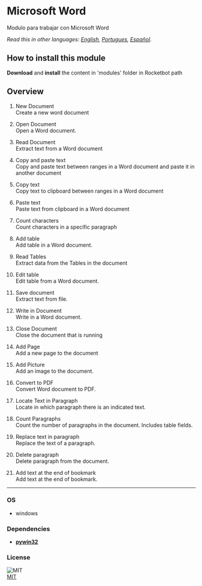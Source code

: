 # Microsoft Word
  
Modulo para trabajar con Microsoft Word  

*Read this in other languages: [English](README.md), [Portugues](README.pr.md), [Español](README.es.md).*

## How to install this module
  
__Download__ and __install__ the content in 'modules' folder in Rocketbot path  



## Overview


1. New Document  
Create a new word document

2. Open Document  
Open a Word document.

3. Read Document  
Extract text from a Word document

4. Copy and paste text  
Copy and paste text between ranges in a Word document and paste it in another document

5. Copy text  
Copy text to clipboard between ranges in a Word document

6. Paste text  
Paste text from clipboard in a Word document

7. Count characters  
Count characters in a specific paragraph

8. Add table  
Add table in a Word document.

9. Read Tables  
Extract data from the Tables in the document

10. Edit table  
Edit table from a Word document.

11. Save document  
Extract text from file.

12. Write in Document  
Write in a Word document.

13. Close Document  
Close the document that is running

14. Add Page  
Add a new page to the document

15. Add Picture  
Add an image to the document.

16. Convert to PDF  
Convert Word document to PDF.

17. Locate Text in Paragraph  
Locate in which paragraph there is an indicated text.

18. Count Paragraphs  
Count the number of paragraphs in the document. Includes table fields.

19. Replace text in paragraph  
Replace the text of a paragraph.

20. Delete paragraph  
Delete paragraph from the document.

21. Add text at the end of bookmark  
Add text at the end of bookmark.  




----
### OS

- windows

### Dependencies
- [**pywin32**](https://pypi.org/project/pywin32/)
### License
  
![MIT](https://camo.githubusercontent.com/107590fac8cbd65071396bb4d04040f76cde5bde/687474703a2f2f696d672e736869656c64732e696f2f3a6c6963656e73652d6d69742d626c75652e7376673f7374796c653d666c61742d737175617265)  
[MIT](http://opensource.org/licenses/mit-license.ph)